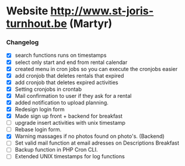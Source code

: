 Website http://www.st-joris-turnhout.be (Martyr)
=============================================

###  Changelog
- [x] search functions runs on timestamps
- [x] select only start and end from rental calendar
- [x] created menu in cron jobs so you can execute the cronjobs easier
- [x] add cronjob that deletes rentals that expired
- [x] add cronjob that deletes expired activities
- [x] Setting cronjobs in crontab 
- [x] Mail confirmation to user if they ask for a rental
- [x] added notification to upload planning.
- [x] Redesign login form
- [x] Made sign up front + backend for breakfast 
- [ ] upgrade insert activities with unix timestamp
- [ ] Rebase login form.
- [x] Warning massages if no photos found on photo's. (Backend)
- [ ] Set valid mail function at email adresses on Descriptions Breakfast
- [ ] Backup function in PHP Cron CLI.
- [ ] Extended UNIX timestamps for log functions